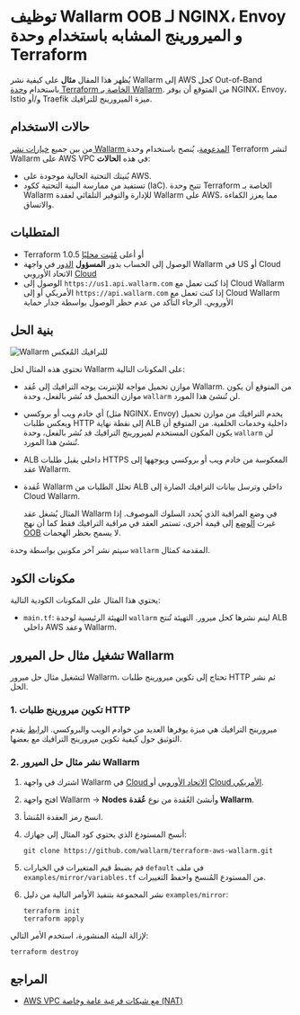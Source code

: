 # توظيف Wallarm OOB لـ NGINX، Envoy و الميرورينج المشابه باستخدام وحدة Terraform

يُظهر هذا المقال **مثال** على كيفية نشر Wallarm إلى AWS كحل Out-of-Band باستخدام [وحدة Terraform الخاصة بـ Wallarm](https://registry.terraform.io/modules/wallarm/wallarm/aws/). من المتوقع أن يوفر NGINX، Envoy، Istio و/أو Traefik ميزة الميرورينج للترافيك.

## حالات الاستخدام

من بين جميع [خيارات نشر Wallarm المدعومة](https://docs.wallarm.com/installation/supported-deployment-options)، يُنصح باستخدام وحدة Terraform لنشر Wallarm على AWS VPC في هذه **الحالات**:

* بُنيتك التحتية الحالية موجودة على AWS.
* تستفيد من ممارسة البنية التحتية ككود (IaC). تتيح وحدة Terraform الخاصة بـ Wallarm للإدارة والتوفير التلقائي لعقدة Wallarm على AWS، مما يعزز الكفاءة والاتساق.

## المتطلبات

* Terraform 1.0.5 أو أعلى [مُثبت محليًا](https://learn.hashicorp.com/tutorials/terraform/install-cli)
* الوصول إلى الحساب بدور **المسؤول** [الدور](https://docs.wallarm.com/user-guides/settings/users/#user-roles) في واجهة Wallarm في US أو Cloud الاتحاد الأوروبي [Cloud](https://docs.wallarm.com/about-wallarm/overview/#cloud)
* الوصول إلى `https://us1.api.wallarm.com` إذا كنت تعمل مع Cloud Wallarm الأمريكي أو إلى `https://api.wallarm.com` إذا كنت تعمل مع Cloud Wallarm الأوروبي. الرجاء التأكد من عدم حظر الوصول بواسطة جدار حماية

## بنية الحل

![Wallarm للترافيك المُعكس](https://github.com/wallarm/terraform-aws-wallarm/blob/main/images/wallarm-for-mirrored-traffic.png?raw=true)

تحتوي هذه المثال لحل Wallarm على المكونات التالية:

* موازن تحميل مواجه للإنترنت يوجه الترافيك إلى عُقد Wallarm. من المتوقع أن يكون موازن التحميل قد نُشر بالفعل، وحدة `wallarm` لن تُنشئ هذا المورد.
* أي خادم ويب أو بروكسي (مثل NGINX، Envoy) يخدم الترافيك من موازن تحميل ويعكس طلبات HTTP إلى نقطة نهاية ALB داخلية وخدمات الخلفية. من المتوقع أن يكون المكون المستخدم لميرورينج الترافيك قد نُشر بالفعل، وحدة `wallarm` لن تُنشئ هذا المورد.
* ALB داخلي يقبل طلبات HTTPS المعكوسة من خادم ويب أو بروكسي ويوجهها إلى عقد Wallarm.
* عُقدة Wallarm تحلل الطلبات من ALB داخلي وترسل بيانات الترافيك الضارة إلى Cloud Wallarm.

    المثال يُشغل عقد Wallarm في وضع المراقبة الذي يُحدد السلوك الموصوف. إذا غيرت [الوضع](https://docs.wallarm.com/admin-en/configure-wallarm-mode/) إلى قيمة أخرى، تستمر العقد في مراقبة الترافيك فقط كما أن نهج [OOB](https://docs.wallarm.com/installation/oob/overview/#advantages-and-limitations) لا يسمح بحظر الهجمات.

سيتم نشر آخر مكونين بواسطة وحدة `wallarm` المقدمة كمثال.

## مكونات الكود

يحتوي هذا المثال على المكونات الكودية التالية:

* `main.tf`: التهيئة الرئيسية لوحدة `wallarm` ليتم نشرها كحل ميرور. التهيئة تُنتج ALB داخلي AWS وعقد Wallarm.

## تشغيل مثال حل الميرور Wallarm

لتشغيل مثال حل ميرور Wallarm، تحتاج إلى تكوين ميرورينج طلبات HTTP ثم نشر الحل.

### 1. تكوين ميرورينج طلبات HTTP

ميرورينج الترافيك هي ميزة يوفرها العديد من خوادم الويب والبروكسي. ال[رابط](https://docs.wallarm.com/installation/oob/web-server-mirroring/overview/#examples-of-web-server-configuration-for-traffic-mirroring) يقدم التوثيق حول كيفية تكوين ميرورينج الترافيك مع بعضها.

### 2. نشر مثال حل الميرور Wallarm

1. اشترك في واجهة Wallarm في [Cloud الاتحاد الأوروبي](https://my.wallarm.com/nodes) أو [Cloud الأمريكي](https://us1.my.wallarm.com/nodes).
1. افتح واجهة Wallarm → **Nodes** وأنشئ العُقدة من نوع **عُقدة Wallarm**.
1. انسخ رمز العقدة المُنشأ.
1. أنسخ المستودع الذي يحتوي كود المثال إلى جهازك:

    ```
    git clone https://github.com/wallarm/terraform-aws-wallarm.git
    ```
1. قم بضبط قيم المتغيرات في الخيارات `default` في ملف `examples/mirror/variables.tf` من المستودع المُنسخ واحفظ التغييرات.
1. نشر المجموعة بتنفيذ الأوامر التالية من دليل `examples/mirror`:

    ```
    terraform init
    terraform apply
    ```

لإزالة البيئة المنشورة، استخدم الأمر التالي:

```
terraform destroy
```

## المراجع

* [AWS VPC مع شبكات فرعية عامة وخاصة (NAT)](https://docs.aws.amazon.com/vpc/latest/userguide/VPC_Scenario2.html)